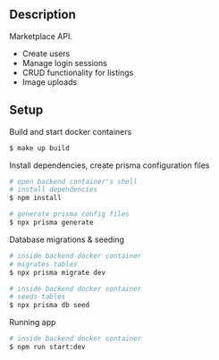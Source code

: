 ## Description

Marketplace API.
- Create users
- Manage login sessions
- CRUD functionality for listings
- Image uploads

## Setup

Build and start docker containers
```bash
$ make up build
```

Install dependencies, create prisma configuration files
```bash
# open backend container's shell
# install dependencies
$ npm install
```
```bash
# generate prisma config files
$ npx prisma generate
```

Database migrations & seeding
```bash
# inside backend docker container
# migrates tables
$ npx prisma migrate dev
```
```bash
# inside backend docker container
# seeds tables
$ npx prisma db seed
```

Running app
```bash
# inside backend docker container
$ npm run start:dev
```